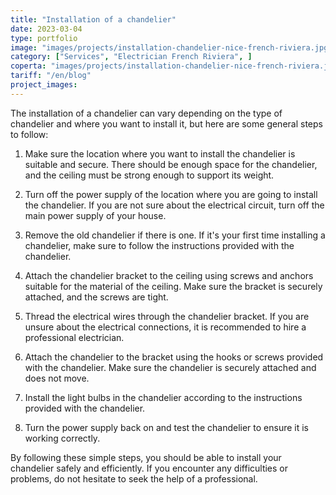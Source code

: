 ```yaml
---
title: "Installation of a chandelier"
date: 2023-03-04
type: portfolio
image: "images/projects/installation-chandelier-nice-french-riviera.jpg"
category: ["Services", "Electrician French Riviera", ]
coperta: "images/projects/installation-chandelier-nice-french-riviera.jpg"
tariff: "/en/blog"
project_images: 
---
```


The installation of a chandelier can vary depending on the type of chandelier and where you want to install it, but here are some general steps to follow:

1. Make sure the location where you want to install the chandelier is suitable and secure. There should be enough space for the chandelier, and the ceiling must be strong enough to support its weight.

2. Turn off the power supply of the location where you are going to install the chandelier. If you are not sure about the electrical circuit, turn off the main power supply of your house.

3. Remove the old chandelier if there is one. If it's your first time installing a chandelier, make sure to follow the instructions provided with the chandelier.

4. Attach the chandelier bracket to the ceiling using screws and anchors suitable for the material of the ceiling. Make sure the bracket is securely attached, and the screws are tight.

5. Thread the electrical wires through the chandelier bracket. If you are unsure about the electrical connections, it is recommended to hire a professional electrician.

6. Attach the chandelier to the bracket using the hooks or screws provided with the chandelier. Make sure the chandelier is securely attached and does not move.

7. Install the light bulbs in the chandelier according to the instructions provided with the chandelier.

8. Turn the power supply back on and test the chandelier to ensure it is working correctly.

By following these simple steps, you should be able to install your chandelier safely and efficiently. If you encounter any difficulties or problems, do not hesitate to seek the help of a professional.
